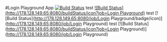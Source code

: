 #Login Playground App
[![Build Status](http://178.128.149.65:8080/job/Login%20Playground/badge/icon)](http://178.128.149.65:8080/job/Login%20Playground/)
test
[![Build Status](http://178.128.149.65:8080/buildStatus/icon?job=Login Playground)](http://178.128.149.65:8080/job/Login%20Playground/)
test
[![Build Status](http://178.128.149.65:8080/job/Login Playground/badge/icon)](http://178.128.149.65:8080/job/Login Playground)
test
[![Build Status](http://178.128.149.65:8080/buildStatus/icon?job=Login Playground)](http://178.128.149.65:8080/job/Login Playground)
